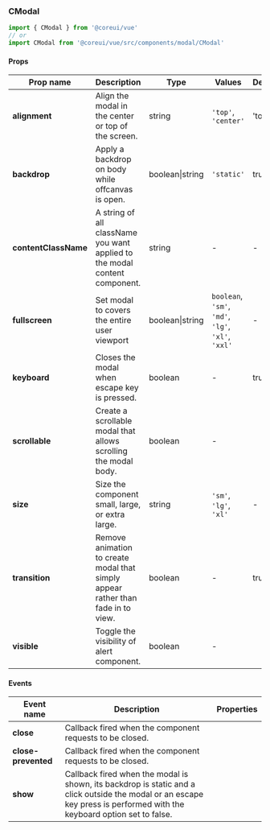 ### CModal

```jsx
import { CModal } from '@coreui/vue'
// or
import CModal from '@coreui/vue/src/components/modal/CModal'
```

#### Props

| Prop name            | Description                                                                      | Type            | Values                                             | Default |
| -------------------- | -------------------------------------------------------------------------------- | --------------- | -------------------------------------------------- | ------- |
| **alignment**        | Align the modal in the center or top of the screen.                              | string          | `'top'`, `'center'`                                | 'top'   |
| **backdrop**         | Apply a backdrop on body while offcanvas is open.                                | boolean\|string | `'static'`                                         | true    |
| **contentClassName** | A string of all className you want applied to the modal content component.       | string          | -                                                  | -       |
| **fullscreen**       | Set modal to covers the entire user viewport                                     | boolean\|string | `boolean`, `'sm'`, `'md'`, `'lg'`, `'xl'`, `'xxl'` | -       |
| **keyboard**         | Closes the modal when escape key is pressed.                                     | boolean         | -                                                  | true    |
| **scrollable**       | Create a scrollable modal that allows scrolling the modal body.                  | boolean         | -                                                  |         |
| **size**             | Size the component small, large, or extra large.                                 | string          | `'sm'`, `'lg'`, `'xl'`                             | -       |
| **transition**       | Remove animation to create modal that simply appear rather than fade in to view. | boolean         | -                                                  | true    |
| **visible**          | Toggle the visibility of alert component.                                        | boolean         | -                                                  |         |

#### Events

| Event name          | Description                                                                                                                                                             | Properties |
| ------------------- | ----------------------------------------------------------------------------------------------------------------------------------------------------------------------- | ---------- |
| **close**           | Callback fired when the component requests to be closed.                                                                                                                |
| **close-prevented** | Callback fired when the component requests to be closed.                                                                                                                |
| **show**            | Callback fired when the modal is shown, its backdrop is static and a click outside the modal or an escape key press is performed with the keyboard option set to false. |
